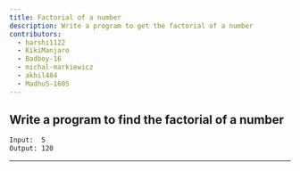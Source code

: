 ```yaml
---
title: Factorial of a number
description: Write a program to get the factorial of a number
contributors:
  - harshi1122
  - KikiManjaro
  - Badboy-16
  - michal-markiewicz
  - akhil484
  - MadhuS-1605
---
```


## Write a program to find the factorial of a number

```txt
Input:  5
Output: 120
```

---
